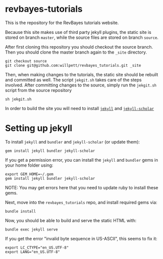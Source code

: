revbayes-tutorials
==========================

This is the repository for the RevBayes tutorials website.

Because this site makes use of third party jekyll plugins, the static site is stored on branch `master`, while the source files are stored on branch `source`.

After first cloning this repository you should checkout the source branch. Then you should clone the master branch again to the `_site` directory.

	git checkout source
	git clone git@github.com:willpett/revbayes_tutorials.git _site

Then, when making changes to the tutorials, the static site should be rebuilt and committed as well. The script `jekgit.sh` takes care of the steps involved. After committing changes to the source, simply run the `jekgit.sh` script from the source repository

	sh jekgit.sh

In order to build the site you will need to install [`jekyll`](https://jekyllrb.com/docs/installation/) and [`jekyll-scholar`](https://github.com/inukshuk/jekyll-scholar)


Setting up jekyll
=================

To install `jekyll` and `bundler` and `jekyll-scholar` (or update them):

    gem install jekyll bundler jekyll-scholar

If you get a permission error, you can install the `jekyll` and `bundler` gems
in your home folder using:

    export GEM_HOME=~/.gem
    gem install jekyll bundler jekyll-scholar

NOTE: You may get errors here that you need to update ruby to install these
gems. 

Next, move into the `revbayes_tutorials` repo, and install required gems via:

    bundle install

Now, you should be able to build and serve the static HTML with:

    bundle exec jekyll serve

If you get the error "invalid byte sequence in US-ASCII", this seems to fix it:

    export LC_CTYPE="en_US.UTF-8"
    export LANG="en_US.UTF-8"
